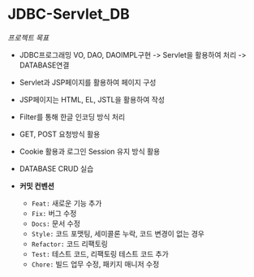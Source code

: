 # JDBC-Servlet_DB

*프로젝트 목표*
- JDBC프로그래밍 VO, DAO, DAOIMPL구현 -> Servlet을 활용하여 처리 -> DATABASE연결
- Servlet과 JSP페이지를 활용하여 페이지 구성
- JSP페이지는 HTML, EL, JSTL을 활용하여 작성
- Filter를 통해 한글 인코딩 방식 처리
- GET, POST 요청방식 활용
- Cookie 활용과 로그인 Session 유지 방식 활용
- DATABASE CRUD 실습

- **커밋 컨벤션**
  - `Feat:` 새로운 기능 추가
  - `Fix:` 버그 수정
  - `Docs:` 문서 수정
  - `Style:` 코드 포맷팅, 세미콜론 누락, 코드 변경이 없는 경우
  - `Refactor:` 코드 리팩토링
  - `Test:` 테스트 코드, 리팩토링 테스트 코드 추가
  - `Chore:` 빌드 업무 수정, 패키지 매니저 수정
